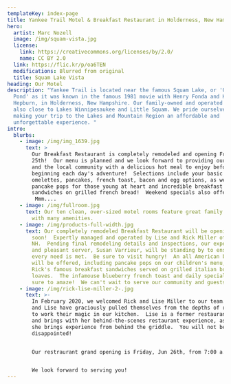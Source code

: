 ```yaml
---
templateKey: index-page
title: Yankee Trail Motel & Breakfast Restaurant in Holderness, New Hampshire
hero:
  artist: Marc Nozell
  image: /img/squam-vista.jpg
  license:
    link: https://creativecommons.org/licenses/by/2.0/
    name: CC BY 2.0
  link: https://flic.kr/p/oa6TEN
  modifications: Blurred from original
  title: Squam Lake Vista
heading: Our Motel
description: "Yankee Trail is located near the famous Squam Lake, or 'On Golden
  Pond' as it was known in the famous 1981 movie with Henry Fonda and Katharine
  Hepburn, in Holderness, New Hampshire. Our family-owned and operated motel is
  also close to Lakes Winnipesaukee and Little Squam. We pride ourselves in
  making your trip to the Lakes and Mountain Region an affordable and
  unforgettable experience. "
intro:
  blurbs:
    - image: /img/img_1639.jpg
      text: >
        Our Breakfast Restaurant is completely remodeled and opening Friday, Jun
        25th!  Our menu is planned and we look forward to providing our guests
        and the local community with a delicious hot meal to enjoy before
        beginning each day's adventure!  Selections include your basic
        omelettes, pancakes, french toast, bacon and egg options, as well as
        pancake pops for those young at heart and incredible breakfast
        sandwiches on grilled french bread!  Weekend specials also offered! 
         Mmm....
    - image: /img/fullroom.jpg
      text: Our ten clean, over-sized motel rooms feature great family accommodations
        with many amenities.
    - image: /img/products-full-width.jpg
      text: Our completely remodeled Breakfast Restaurant will be opening
        soon!  Expertly managed and operated by Lise and Rick Miller of Salem,
        NH.  Pending final remodeling details and inspections, our experienced
        and pleasant server, Susan Varrieur, will be standing by to ensure your
        every need is met.  Be sure to visit hungry!  An all American breakfast
        will be offered, including pancake pops on our children's menu, and
        Rick's famous breakfast sandwiches served on grilled italian bread
        loaves.  The infamouse blueberry french toast and daily specials are
        sure to amaze!  We can't wait to serve our community and guests!
    - image: /img/rick-lise-miller-2-.jpg
      text: >-
        In February 2020, we welcomed Rick and Lise Miller to our team.  Rick
        and Lise have graciously pulled themselves from the depths of retirement
        to work their magic in our kitchen.  Lise is a former restaurant owner
        and brings with her behind-the-scenes restaurant experience, as much as
        she brings experience from behind the griddle.  You will not be
        disappointed!


        Our restraurant grand opening is Friday, Jun 26th, from 7:00 a.m. - noon.  Beginning Jun 26th, our restaurant will be open every Thur - Sun from 7:00 a.m. - noon.


        We look forward to serving you!
---
```

